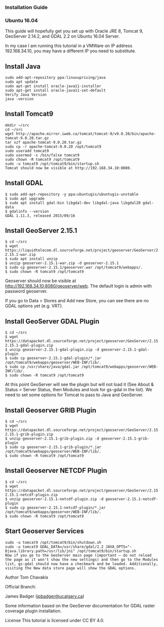 ### Installation Guide
### Ubuntu 16.04

This guide will hopefully get you set up with Oracle JRE 8, Tomcat 9, GeoServer 2.14.2, and GDAL 2.2 on Ubuntu 16.04 Server.

In my case I am running this tutorial in a VMWare on IP address 192.168.34.10, you may have a different IP you need to substitute.

## Install Java

```
sudo add-apt-repository ppa:linuxuprising/java
sudo apt update
sudo apt-get install oracle-java11-installer
sudo apt-get install oracle-java11-set-default
Verify Java Version
java -version
```

## Install Tomcat9

```
mkdir ~/src
cd ~/src
wget http://apache.mirror.iweb.ca/tomcat/tomcat-9/v9.0.20/bin/apache-tomcat-9.0.20.tar.gz
tar xzf apache-tomcat-9.0.20.tar.gz
sudo cp -r apache-tomcat-9.0.20 /opt/tomcat9
sudo useradd tomcat9
sudo usermod -s /bin/false tomcat9
sudo chown -R tomcat9 /opt/tomcat9
sudo -u tomcat9 /opt/tomcat9/bin/startup.sh
Tomcat should now be visible at http://192.168.34.10:8080.
```

## Install GDAL
```
$ sudo add-apt-repository -y ppa:ubuntugis/ubuntugis-unstable
$ sudo apt upgrade
$ sudo apt install gdal-bin libgdal-dev libgdal-java libgdal20 gdal-data
$ gdalinfo --version
GDAL 1.11.3, released 2015/09/16
```

## Install GeoServer 2.15.1
```
$ cd ~/src
$ wget https://liquidtelecom.dl.sourceforge.net/project/geoserver/GeoServer/2.15.1/geoserver-2.15.1-war.zip
$ sudo apt install unzip
$ unzip geoserver-2.15.1-war.zip -d geoserver-2.15.1
$ sudo cp geoserver-2.15.1/geoserver.war /opt/tomcat9/webapps/.
$ sudo chown -R tomcat9 /opt/tomcat9
```

Geoserver should now be visible at http://192.168.34.10:8080/geoserver/web. The default login is admin with password geoserver.

If you go to Data > Stores and Add new Store, you can see there are no GDAL options yet (e.g. VRT).

## Install GeoServer GDAL Plugin
```
$ cd ~/src
$ wget https://datapacket.dl.sourceforge.net/project/geoserver/GeoServer/2.15.1/extensions/geoserver-2.15.1-gdal-plugin.zip
$ unzip geoserver-2.15.1-gdal-plugin.zip -d geoserver-2.15.1-gdal-plugin
$ sudo cp geoserver-2.15.1-gdal-plugin/*.jar /opt/tomcat9/webapps/geoserver/WEB-INF/lib/.
$ sudo cp /usr/share/java/gdal.jar /opt/tomcat9/webapps/geoserver/WEB-INF/lib/.
$ sudo chown -R tomcat9 /opt/tomcat9
```

At this point GeoServer will see the plugin but will not load it (See About & Status > Server Status, then Modules and look for gs-gdal in the list). We need to set some options for Tomcat to pass to Java and GeoServer.

## Install Geoserver GRIB Plugin
```
$ cd ~/src
$ wget https://datapacket.dl.sourceforge.net/project/geoserver/GeoServer/2.15.1/extensions/geoserver-2.15.1-grib-plugin.zip
$ unzip geoserver-2.15.1-grib-plugin.zip -d geoserver-2.15.1-grib-plugin
$ sudo cp geoserver-2.15.1-grib-plugin/*.jar /opt/tomcat9/webapps/geoserver/WEB-INF/lib/.
$ sudo chown -R tomcat9 /opt/tomcat9
```

## Install Geoserver NETCDF Plugin
```
$ cd ~/src
$ wget https://datapacket.dl.sourceforge.net/project/geoserver/GeoServer/2.15.1/extensions/geoserver-2.15.1-netcdf-plugin.zip
$ unzip geoserver-2.15.1-netcdf-plugin.zip -d geoserver-2.15.1-netcdf-plugin
$ sudo cp geoserver-2.15.1-netcdf-plugin/*.jar /opt/tomcat9/webapps/geoserver/WEB-INF/lib/.
$ sudo chown -R tomcat9 /opt/tomcat9
```

## Start Geoserver Services
```
sudo -u tomcat9 /opt/tomcat9/bin/shutdown.sh
sudo -u tomcat9 GDAL_DATA=/usr/share/gdal/2.2 JAVA_OPTS="-Djava.library.path=/usr/lib/jni" /opt/tomcat9/bin/startup.sh
Now if you go to the GeoServer main page (important — do not reload the page as it won't show the new settings) and then go to the Modules list, gs-gdal should now have a checkmark and be loaded. Additionally, visiting the New data store page will show the GDAL options.
```

Author
Tom Chavakis

Official Branch:

James Badger (jpbadger@ucalgary.ca)

Some information based on the GeoServer documentation for GDAL raster coverage plugin installation.

License
This tutorial is licensed under CC BY 4.0.